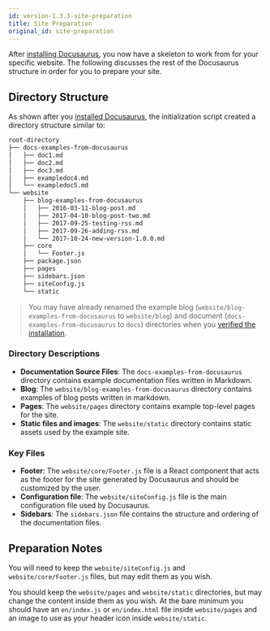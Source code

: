 ```yaml
---
id: version-1.3.3-site-preparation
title: Site Preparation
original_id: site-preparation
---
```


After [installing Docusaurus](getting-started-installation.md), you now have a skeleton to work from for your specific website. The following discusses the rest of the Docusaurus structure in order for you to prepare your site.

## Directory Structure

As shown after you [installed Docusaurus](getting-started-installation.md), the initialization script created a directory structure similar to:

```bash
root-directory
├── docs-examples-from-docusaurus
│   ├── doc1.md
│   ├── doc2.md
│   ├── doc3.md
│   ├── exampledoc4.md
│   └── exampledoc5.md
└── website
    ├── blog-examples-from-docusaurus
    │   ├── 2016-03-11-blog-post.md
    │   ├── 2017-04-10-blog-post-two.md
    │   ├── 2017-09-25-testing-rss.md
    │   ├── 2017-09-26-adding-rss.md
    │   └── 2017-10-24-new-version-1.0.0.md
    ├── core
    │   └── Footer.js
    ├── package.json
    ├── pages
    ├── sidebars.json
    ├── siteConfig.js
    └── static
```

> You may have already renamed the example blog (`website/blog-examples-from-docusaurus` to `website/blog`) and document (`docs-examples-from-docusaurus` to `docs`) directories when you [verified the installation](getting-started-installation.md##verifying-installation).

### Directory Descriptions

* **Documentation Source Files**: The `docs-examples-from-docusaurus` directory
  contains example documentation files written in Markdown.
* **Blog**: The `website/blog-examples-from-docusaurus` directory contains examples of blog posts written in markdown.
* **Pages**: The `website/pages` directory contains example top-level pages for the site.
* **Static files and images**: The `website/static` directory contains static assets used by the example site.

### Key Files

* **Footer**: The `website/core/Footer.js` file is a React component that acts
 as the footer for the site generated by Docusaurus and should be customized by the user.
* **Configuration file**: The `website/siteConfig.js` file is the main
  configuration file used by Docusaurus. 
* **Sidebars**: The `sidebars.json` file contains the structure and ordering
  of the documentation files.

## Preparation Notes

You will need to keep the `website/siteConfig.js` and `website/core/Footer.js`
files, but may edit them as you wish.

You should keep the `website/pages` and `website/static` directories, but may 
change the content inside them as you wish. At the bare minimum you should have
an `en/index.js` or `en/index.html` file inside `website/pages` and an image to
use as your header icon inside `website/static`.
